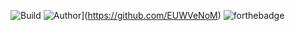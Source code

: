 ![Build](https://forthebadge.com/images/badges/built-with-love.svg)
![Author](https://forthebadge.com/images/badges/designed-in-inkscape.svg)](https://github.com/EUWVeNoM)
![forthebadge](https://forthebadge.com/images/badges/0-percent-optimized.svg)
